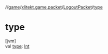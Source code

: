 //[game](../../../index.md)/[xlitekt.game.packet](../index.md)/[LogoutPacket](index.md)/[type](type.md)

# type

[jvm]\
val [type](type.md): [Int](https://kotlinlang.org/api/latest/jvm/stdlib/kotlin/-int/index.html)
